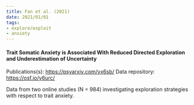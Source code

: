 ```yaml
---
title: Fan et al. (2021)
date: 2021/01/01
tags:
- explore/exploit
- anxiety
---
```


#### Trait Somatic Anxiety is Associated With Reduced Directed Exploration and Underestimation of Uncertainty

Publications(s): https://psyarxiv.com/yx6sb/
Data repository: https://osf.io/y6urc/

Data from two online studies (N = 984) investigating exploration strategies with respect to trait anxiety.
